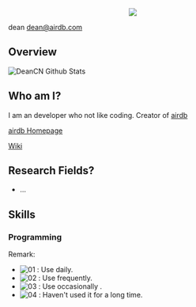 
<div align="center"><img src="https://s1.ax1x.com/2020/07/22/U7AME6.png" /></div>

dean dean@airdb.com

## Overview

![DeanCN Github Stats](https://github-readme-stats.vercel.app/api?username=deancn&show_icons=true)


## Who am I?
I am an developer who not like coding.
Creator of [airdb](https://github.com/airdb)

[airdb Homepage](https://www.airdb.com)

[Wiki](https://airdb-wiki.gitub.io)

## Research Fields?
  - ...
  
## Skills

### Programming



Remark:
 - ![01](https://s1.ax1x.com/2020/07/22/U74gZ6.png) : Use daily.
 - ![02](https://s1.ax1x.com/2020/07/22/U746qx.png) : Use frequently.
 - ![03](https://s1.ax1x.com/2020/07/22/U74ys1.png) : Use occasionally .
 - ![04](https://s1.ax1x.com/2020/07/22/U74sMR.png) : Haven't used it for a long time.
